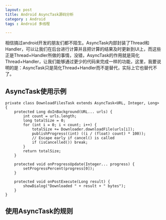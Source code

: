 ```yaml
---
layout: post
title: Android AsyncTask源码分析
category : Android
tags : Android 多线程

---
```


相信搞过android开发的朋友们都不陌生。AsyncTask内部封装了Thread和Handler，可以让我们在后台进行计算并且把计算的结果及时更新到UI上，而这些正是Thread+Handler所做的事情，没错，AsyncTask的作用就是简化Thread+Handler，让我们能够通过更少的代码来完成一样的功能，这里，我要说明的是：AsyncTask只是简化Thread+Handler而不是替代，实际上它也替代不了。

## AsyncTask使用示例

	private class DownloadFilesTask extends AsyncTask<URL, Integer, Long> {  
     	protected Long doInBackground(URL... urls) {  
         	int count = urls.length;  
         	long totalSize = 0;  
         	for (int i = 0; i < count; i++) {  
             	totalSize += Downloader.downloadFile(urls[i]);  
             	publishProgress((int) ((i / (float) count) * 100));  
             	// Escape early if cancel() is called  
             	if (isCancelled()) break;  
         	}  
         	return totalSize;  
     	}  
  
     	protected void onProgressUpdate(Integer... progress) {  
        	setProgressPercent(progress[0]);  
     	}  
  
     	protected void onPostExecute(Long result) {  
         	showDialog("Downloaded " + result + " bytes");  
     	}  
 	}

  

## 使用AsyncTask的规则

